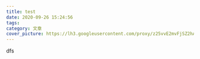```yaml
---
title: test
date: 2020-09-26 15:24:56
tags:
category: 文章
cover_picture: https://lh3.googleusercontent.com/proxy/z25vvE2mvFjSZ2hApsvupGklWtBlYIy1ACZRgWIr6MpJdAbdGy53aHcNIIyTH-VESE6EEh9FajZXNr4c2v6ysVG3YWJ49gKJM3DPVcM5r4a1ng
---
```

dfs